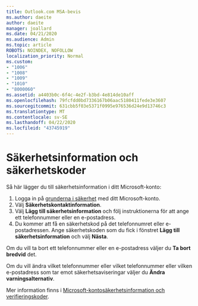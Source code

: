 ```yaml
---
title: Outlook.com MSA-bevis
ms.author: daeite
author: daeite
manager: joallard
ms.date: 04/21/2020
ms.audience: Admin
ms.topic: article
ROBOTS: NOINDEX, NOFOLLOW
localization_priority: Normal
ms.custom:
- "1006"
- "1008"
- "1009"
- "1010"
- "8000060"
ms.assetid: a4403b0c-6f4c-4e2f-b3bd-4e814de10aff
ms.openlocfilehash: 79fcfdd0bd7336167b06aac5180411fede3e3607
ms.sourcegitcommit: 631cbb5f03e5371f0995e976536d24e9d13746c3
ms.translationtype: MT
ms.contentlocale: sv-SE
ms.lasthandoff: 04/22/2020
ms.locfileid: "43745919"
---
```

# <a name="security-info-and-security-codes"></a>Säkerhetsinformation och säkerhetskoder

Så här lägger du till säkerhetsinformation i ditt Microsoft-konto:

1. Logga in på [grunderna i säkerhet](https://account.microsoft.com/security) med ditt Microsoft-konto.
1. Välj **Säkerhetskontaktinformation**.
1. Välj **Lägg till säkerhetsinformation** och följ instruktionerna för att ange ett telefonnummer eller en e-postadress.
1. Du kommer att få en säkerhetskod på det telefonnumret eller e-postadressen. Ange säkerhetskoden som du fick i fönstret **Lägg till säkerhetsinformation** och välj **Nästa**.

Om du vill ta bort ett telefonnummer eller en e-postadress väljer du **Ta bort bredvid** det.

Om du vill ändra vilket telefonnummer eller vilket telefonnummer eller vilken e-postadress som tar emot säkerhetsaviseringar väljer du **Ändra varningsalternativ**.

Mer information finns i [Microsoft-kontosäkerhetsinformation och verifieringskoder](https://support.microsoft.com/help/12428/).